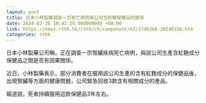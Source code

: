 ```yaml
---
layout: post
title: 日本小林製藥調查一宗死亡病例與公司含紅麴保健品的關係
date: 2024-03-26 10:42:29.000000000 +08:00
link: https://news.rthk.hk/rthk/ch/component/k2/1746268-20240326.htm
categories: rthk
---
```


日本小林製藥公司稱，正在調查一宗腎臟疾病死亡病例，與該公司生產含紅麴成分保健品之間是否有因果關係。

近日，小林製藥表示，部分消費者在服用該公司生產的含有紅麴成分的保健品後，出現腎臟等方面的健康問題，公司緊急回收3款含有相關成分的產品。

報道說，死者持續服用這款保健品3年左右。
